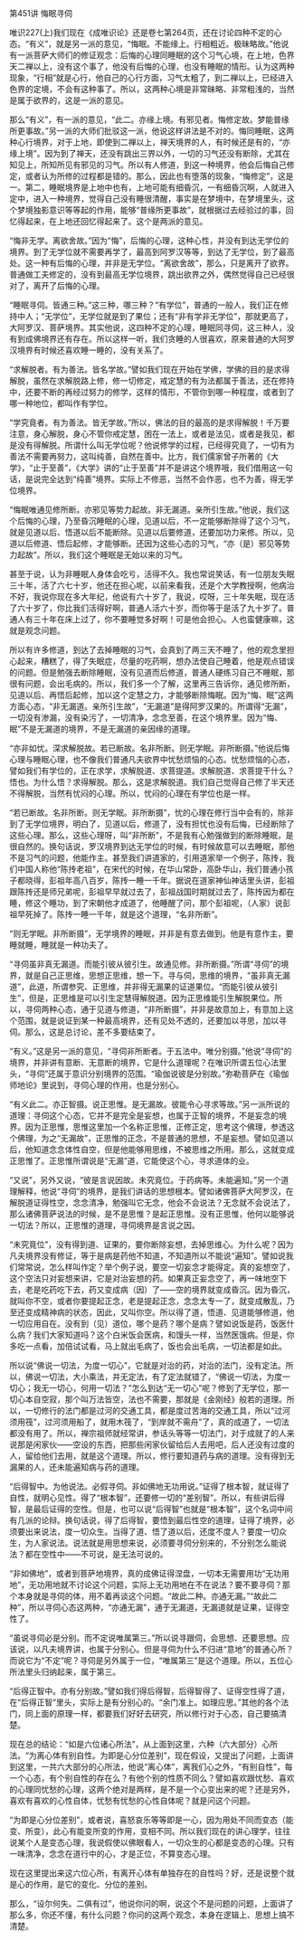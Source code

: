 第451讲 悔眠寻伺

唯识227(上)我们现在《成唯识论》还是卷七第264页，还在讨论四种不定的心态。“有义”，就是另一派的意见，“悔眠。不能缘上。行相粗近。极昧略故。”他说有一派菩萨大师们的修证观念：后悔的心理同睡眠的这个习气心境，在上地，色界天二禅以上，没有这个事了，他没有后悔的心理，也没有睡眠的情形。认为这两种现象，“行相”就是心行，他自己的心行方面，习气太粗了，到二禅以上，已经进入色界的定境，不会有这种事了。所以，这两种心境是非常昧略、非常粗浅的，当然是属于欲界的，这是一派的意见。

那么“有义”，有一派的意见，“此二。亦缘上境。有邪见者。悔修定故。梦能普缘所更事故。”另一派的大师们批驳这一派，他说这样讲法是不对的。悔同睡眠，这两种心行境界，对于上地，即使到二禅以上，禅天境界的人，有时候还是有的，“亦缘上境”。因为到了禅天，还没有跳出三界以外，一切的习气还没有断除，尤其在知见上，所知所见有邪见的习气。所以有人修道，到这一种境界，他会后悔自己修定，或者认为所修的过程都是错的。那么，因此也有堕落的现象，“悔修定”，这是一。第二，睡眠境界是上地中也有，上地可能有细昏沉，一有细昏沉啊，人就进入定中，进入一种境界，觉得自己没有睡很清醒，事实是在梦境中，在梦境里头，这个梦境独影意识等等起的作用，能够“普缘所更事故”，就根据过去经验过的事，回忆得起来，在上地还回忆得起来了。这个是两派的意见。

“悔非无学。离欲舍故。”因为“悔”，后悔的心理，这种心性，并没有到达无学位的境界。到了无学位就不需要再学了，最高到阿罗汉等等，到达了无学位，到了最高处。这一种有后悔的心理，并非是无学位。“离欲舍故”，那么，只是离开了欲界。普通做工夫修定的，没有到最高无学位境界，跳出欲界之外，偶然觉得自己已经很对了，离开了后悔的心理。

“睡眠寻伺。皆通三种。”这三种，哪三种？“有学位”，普通的一般人，我们正在修持中人；“无学位”，无学位就是到了果位；还有“非有学非无学位”，那就更高了，大阿罗汉、菩萨境界。其实他说，这四种不定的心理，睡眠同寻伺，这三种人，没有到成佛境界还有存在。所以这样一听，我们贪睡的人很喜欢，原来普通的大阿罗汉境界有时候还喜欢睡一睡的，没有关系了。

“求解脱者。有为善法。皆名学故。”譬如我们现在开始在学佛，学佛的目的是求得解脱，虽然在求解脱路上修，修一切修定，戒定慧的有为法都属于善法，还在修持中，还要不断的再经过努力的修学，这样的情形，不管你到哪一种程度，或者到了哪一种地位，都叫作有学位。

“学究竟者。有为善法。皆无学故。”所以，佛法的目的最高的是求得解脱！千万要注意，身心解脱，身心不管你戒定慧，困在一法上，或者是法见，或者是我见，都是没有得解脱。所谓什么叫无学位呢？他说修学的过程，已经得究竟了，一切有为善法不需要再努力，这叫纯善，自然在善中。比方，我们儒家曾子所著的《大学》，“止于至善”，《大学》讲的“止于至善”并不是讲这个境界哦，我们借用这一句话，是说完全达到“纯善”境界。实际上不修恶，当然不会作恶，也不为善，得无学位境界。

“悔眠唯通见修所断。亦邪见等势力起故。非无漏道。亲所引生故。”他说，我们这个后悔的心理，乃至昏沉睡眠的心理，见道以后，不一定能够断除得了这个习气，就是见道以后、悟道以后不能断除。见道以后要修道，还要加功力来修。所以，见道以后修道、悟后起修，才能够断。还因为这些心态的习气，“亦（是）邪见等势力起故”。所以，我们这个睡眠是无始以来的习气。

甚至于说，认为非睡眠人身体会吃亏，活得不久。我也常说笑话，有一位朋友失眠三十年，活了六七十岁，他还在担心呢，以前来看我，还是个大学教授啊，他病治不好，我说你现在多大年纪，他说有六十岁了，我说，哎呀，三十年失眠，现在活了六十岁了，你比我们活得好啊，普通人活六十岁，而你等于是活了九十岁了。普通人有三十年在床上过了，你不要睡觉多好啊！可是他会担心。人也蛮健康嘛，这就是观念问题。

所以有许多修道，到达了去掉睡眠的习气，会真到了两三天不睡了，他的观念里担心起来，糟糕了，得了失眠症，尽量的吃药啊，想办法使自己睡着，他是观点错误的问题。但是勉强去断除睡眠，没有见道而后修道，普通人硬练习自己不睡眠，那很有问题，会出毛病的。所以，我们多一个了解，这里再三告诉你，通见修所断，见道以后、再悟后起修，加以这个定慧之力，才能够断除悔眠。因为“悔、眠”这两方面心态，“非无漏道。亲所引生故”，“无漏道”是得阿罗汉果的。所谓得“无漏”，一切没有渗漏，没有染污了，一切清净，念念至善，在这个境界里。因为“悔、眠”不是无漏道的境界，不是无漏道的亲因缘的道理。

“亦非如忧。深求解脱故。若已断故。名非所断。则无学眠。非所断摄。”他说后悔心理与睡眠心理，也不像我们普通凡夫欲界中忧愁烦恼的心态。忧愁烦恼的心态，譬如我们有学位的，正在求学，求解脱道、求菩提道。求解脱道、求菩提干什么？悟也。为什么悟？求得解脱。那么，这是求解脱道。我们自己觉得自己修了半天还不得解脱，当然有忧闷的心理。所以，忧闷的心理在有学位也是一样。

“若已断故。名非所断。则无学眠。非所断摄”，忧的心理在修行当中会有的，除非到了无学位境界，明白了，见道以后，修道了，没有担忧也没有后悔，已经断除了这些心理。那么，这些心理呀，叫“非所断”，不是我有心勉强做到的断除睡眠，是很自然的。换句话说，罗汉境界到达无学位的时候，有时候故意可以去睡眠，那他不是习气的问题，他能作主。甚至我们讲道家的，引用道家举一个例子，陈抟，我们中国人称他“陈抟老祖”，在宋代的时候，在华山常卧，高卧华山，我们普通小孩子都晓得，彭祖年高八百岁，陈抟一睡一千年。据说在道家神仙神话里头讲，彭祖跟陈抟还是师兄弟呢，彭祖早早就过去了，彭祖战国时期就过去了，陈抟因为都在睡，修这个睡功，到了宋朝他才成道了，他睡醒了问，那个彭祖呢，（人家）说彭祖早死掉了。陈抟一睡一千年，就是这个道理，“名非所断”。

“则无学眠。非所断摄”，无学境界的睡眠，并非是有意去做到。他是有意作主，要睡就睡，睡就是一种功夫了。

“寻伺虽非真无漏道。而能引彼从彼引生。故通见修。非所断摄。”所谓“寻伺”的境界，就是自己正思维，思想正思维，想一下。寻与伺，思维的境界，“虽非真无漏道”，此道，所谓参究、正思维，并非得无漏果的证道果位。“而能引彼从彼引生”，但是，正思维是可以引生定慧得解脱道。因为正思维能引生解脱果位。所以，寻伺两种心态，通于见道与修道，“非所断摄”，并非是故意加上，有意加上这个范围，就是说证到某一种最高境界，还有见处不透的，还要加以寻思，加以寻伺。那么，这是总讨论，差不多要结束了。

“有义。”这是另一派的意见，“寻伺非所断者。于五法中。唯分别摄。”他说“寻伺”的境界，并非讲有意断、无意断的境界，它是什么道理呢？在唯识所谓五位心法里头，“寻伺”还属于意识分别境界的范围。“瑜伽说彼是分别故。”弥勒菩萨在《瑜伽师地论》里说到，寻伺心理的作用，也是分别心。

“有义此二。亦正智摄。说正思惟。是无漏故。彼能令心寻求等故。”另一派所说的道理：寻伺这个心态，它并不是完全是妄想，也属于正智的境界，不是妄念的境界。因为正思惟，思惟这里加一个名称正思惟，正修正定，思考这个佛理，参透这个佛理，为之“无漏故”，正思惟的正念，不是普通的思想，不是妄想。譬如见道以后，他知道念念体性自空，但是他能够用思维，不被思维之所用。那么，这就变成正思惟了。正思惟所谓说是“无漏”道，它能使这个心，寻求道体的业。

“又说”，另外又说，“彼是言说因故。未究竟位。于药病等。未能遍知。”另一个道理解释，他说“寻伺”的境界，是我们讲话的思想根本。譬如诸佛菩萨大阿罗汉，在解脱道证得性空，念念清净，勉强叫它无念，他会不会说法？无念就不会说法了，那么诸佛菩萨说法的时候，是不是思惟？是起正思惟。没有正思惟，他何以能够说一切法？所以，正思惟的道理，寻伺境界是言说之因。

“未究竟位”，没有得到道、证果的，要你断除妄想，去掉思维心。为什么呢？因为凡夫境界没有修证，等于是病是药他不知道，不知道所以不能说“遍知”。譬如说我们常常说，怎么样叫作定？举个例子说，要空一切妄念才能得定。真的妄想空了，这个空法只对妄想来讲，它是对治妄想的药。如果真正妄念空了，再一味地空下去，老是吃药吃下去，药又变成病（因）了——空的境界就变成昏沉。因为昏沉，就叫你不空，或者你要提起正念，老是提起正念，念念太专一了，就变成散乱，乃至还变成精神病的状态，因此，又叫你空。所以得了道，悟道、见道能够修道，他一切应用自在。没有到（见）道位，哪个是药？哪个是病？譬如说饭是药，饭医什么病？我们大家知道吗？这个白米饭会医病，和馒头一样，当然医饿病。但是，你多吃一点看，加倍试试看，马上就出毛病了，饭也会出毛病，一切法都是如此。

所以说“佛说一切法，为度一切心”，它就是对治的药，对治的法门，没有定法。所以，佛说一切法，大小乘法，并无定法，有了定法就错了，“佛说一切法，为度一切心；我无一切心，何用一切法？”怎么到达“无一切心”呢？修到了无学位，那一切心本自空寂，那个叫万法皆空，法也不需要，那就是《金刚经》般若的道理。所以，一切修行的法门都是过河的交通工具，都是度过苦海的交通工具，所以“过河须用筏”，过河须用船了，就用木筏了，“到岸就不需舟”了，真的成道了，一切法都没有用了。所以，禅宗祖师就经常讲，参话头等等一切法门，对于成就了的人来说那是闲家伙——空设的东西，把那些闲家伙留给后人去用吧，后人还没有过度的人，留给他们去用，就是这个道理。所以，修行要知道药与病的道理。没有得到无漏果的人，还未能遍知病与药的道理。

“后得智中。为他说法。必假寻伺。非如佛地无功用说。”证得了根本智，就证得了自性，就明心见性。得了“根本智”，还要修一切的“差别智”。所以，有些讲后得智，是最后证得的空性。但是，也可以说“后得智”也就是“根本智”，这个名词中间有几派的论辩。换句话说，得了后得智，要悟到最后性空的道理，证得了境界，必须要出来说法，度一切众生。当得了道、悟了道以后，还度不度人？要度一切众生，为人家说法。说法就是用思想来说，必须要寻伺分别来的，不分别怎么能说法？都在空性中——不可说，是无法可说的。

“非如佛地”，或者到菩萨地境界，真的成佛证得涅盘，一切本无需要用功“无功用地”，无功用地就不讨论这个问题，实际上无功用地在不在说法？要不要寻伺？那个本身就是寻伺的体，用不着再谈这个问题。“故此二种。亦通无漏。”“故此二种”，所以寻伺心态这两种，“亦通无漏”，通于无漏道，无漏道就是证果，证得空性了。

“虽说寻伺必是分别。而不定说唯属第三。”所以说寻跟伺，会思想、还要思想。应该说，以凡夫境界讲，也属于分别心。但是寻伺为什么不归进“意地”的普通心所？而说它为“不定”呢？寻伺是另外属于一位，“唯属第三”是这个道理。所以，五位心所法里头归纳起来，属于第三。

“后得正智中。亦有分别故。”譬如我们得后得智，后得智得了、证得空性得了道，在“后得正智”里头，实际上是有分别心的。“余门准上。如理应思。”其他的各个法门，同上面的原理一样，都要我们好好去研究，所以修行对于心态，自己要搞清楚。

现在总的结论：“如是六位诸心所法”，从上面到这里，六种（六大部分）心所法。“为离心体有别自性。为即是心分位差别”，现在假设，又提出了问题，上面讲到这里，一共六大部分的心所法，他说“离心体”，离我们心之外，“有别自性”，每一个心态，有个别自性的存在么？有他个别的性质不同么？譬如喜欢跟忧愁、喜欢的心理同忧愁的心理，这两个绝对是两样，是不是一个心变出来的呢？还是另外，喜欢有喜欢的心性自体，忧愁有忧愁的心性自体呢？就是问这个问题。

“为即是心分位差别”，或者说，喜怒哀乐等等即是一心，因为用处不同而变态（能变、所变），此心有能变所变的作用，变相不同。所以我们现在的讲心理学，往往说某个人是变态心理，我说假使以佛眼看人，一切众生的心都是变态的心理。只有一味清净，念念在道行中的心，才是正位，不算变态心理。

现在这里提出来这六位心所，有离开心体有单独存在的自性吗？好，还是说整个就是心的作用，是它的变化、分位的差别。

那么，“设尔何失。二俱有过”，他说你问的啊，说这个不是问题的问题，上面讲了那么多，你还不懂，有什么问题？你问的这两个观念，本身在逻辑上、思想上搞不清楚。


